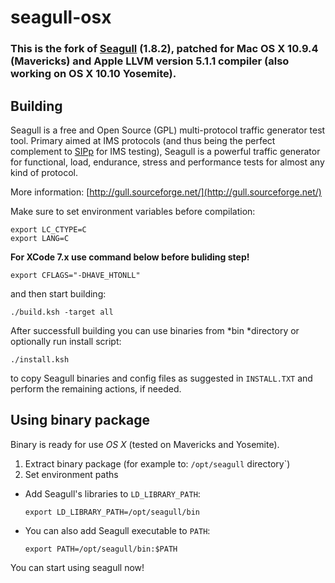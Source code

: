 seagull-osx
===========

### This is the fork of [Seagull](http://gull.sourceforge.net/) (1.8.2), patched for Mac OS X 10.9.4 (Mavericks) and Apple LLVM version 5.1.1 compiler (also working on OS X 10.10 Yosemite).

## Building

Seagull is a free and Open Source (GPL) multi-protocol 
traffic generator test tool. 
Primary aimed at IMS protocols (and thus being the perfect 
complement to [SIPp](http://sipp.sourceforge.net) for IMS testing), 
Seagull is a powerful traffic generator for functional, load, 
endurance, stress and performance tests for almost any kind of protocol.

More information: [http://gull.sourceforge.net/](http://gull.sourceforge.net/)

Make sure to set environment variables before compilation:

	export LC_CTYPE=C 
	export LANG=C

**For XCode 7.x use command below before buliding step!**

	export CFLAGS="-DHAVE_HTONLL"
	
and then start building:

	./build.ksh -target all
	
After successfull building you can use binaries from *bin *directory or optionally run install script:

	./install.ksh
	
to copy Seagull binaries and config files as suggested in `INSTALL.TXT` and perform the remaining actions, if needed.

## Using binary package

Binary is ready for use *OS X* (tested on Mavericks and Yosemite).

1. Extract binary package (for example to: `/opt/seagull` directory`)
2. Set environment paths

  - Add Seagull's libraries to `LD_LIBRARY_PATH`:
  
	`export LD_LIBRARY_PATH=/opt/seagull/bin`

  - You can also add Seagull executable to `PATH`:

	`export PATH=/opt/seagull/bin:$PATH`

You can start using seagull now!

